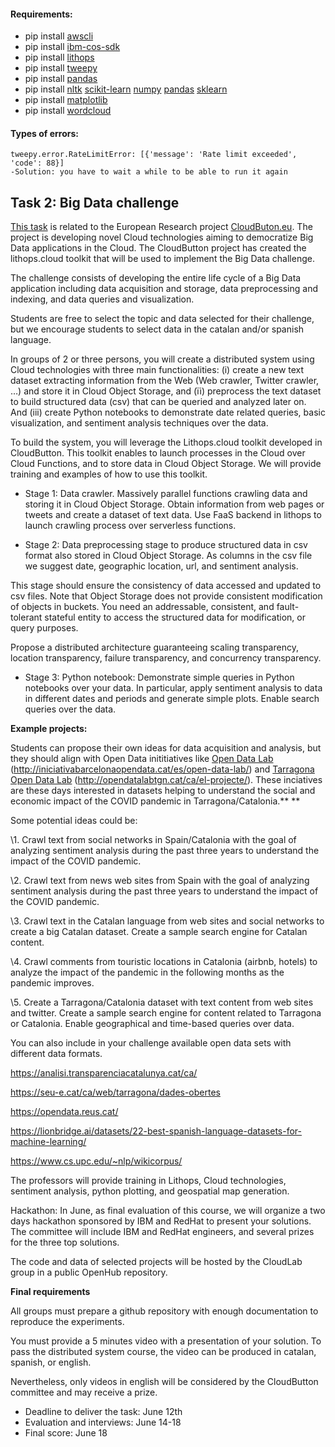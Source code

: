 #### Requirements:

- pip install [awscli](https://github.com/aws/aws-cli) 
- pip install [ibm-cos-sdk](https://ibm.github.io/ibm-cos-sdk-python/) 
- pip install [lithops](https://lithops-cloud.github.io/getting-started/) 
- pip install [tweepy](https://docs.tweepy.org/en/latest/index.html)
- pip install [pandas](https://pandas.pydata.org/)
- pip install [nltk](https://www.nltk.org/install.html) [scikit-learn](https://scikit-learn.org/stable/install.html) [numpy](https://numpy.org/install/) [pandas](https://pandas.pydata.org/) [sklearn](https://pypi.org/project/sklearn/)
- pip install [matplotlib](https://pypi.org/project/matplotlib/)
- pip install [wordcloud](https://pypi.org/project/wordcloud/)

#### Types of errors:
	tweepy.error.RateLimitError: [{'message': 'Rate limit exceeded', 'code': 88}]
	-Solution: you have to wait a while to be able to run it again

## Task 2: Big Data challenge

[This task](https://github.com/a-ppi/SD-task2/blob/master/pdf/hackathon.pdf) is related to the European Research project [CloudButon.eu](http://cloudbuton.eu/). The project is developing novel Cloud technologies aiming to democratize Big Data applications in the Cloud. The CloudButton project has created the lithops.cloud toolkit that will be used to implement the Big Data challenge.

The challenge consists of developing the entire life cycle of a Big Data application including data acquisition and storage, data preprocessing and indexing, and data queries and visualization.

Students are free to select the topic and data selected for their challenge, but we encourage students to select data in the catalan and/or spanish language.

In groups of 2 or three persons, you will create a distributed system using Cloud technologies with three main functionalities: (i) create a new text dataset extracting information from the Web (Web crawler, Twitter crawler, …) and store it in Cloud Object Storage, and (ïi) preprocess the text dataset to build structured data (csv) that can be queried and analyzed later on. And (iii) create Python notebooks to demonstrate date related queries, basic visualization, and sentiment analysis techniques over the data.

To build the system, you will leverage the Lithops.cloud toolkit developed in CloudButton. This toolkit enables to launch processes in the Cloud over Cloud Functions, and to store data in Cloud Object Storage. We will provide training and examples of how to use this toolkit.

- Stage 1: Data crawler. Massively parallel functions crawling data and storing it in Cloud Object Storage. Obtain information from web pages or tweets and create a dataset of text data. Use FaaS backend in lithops to launch crawling process over serverless functions.

- Stage 2: Data preprocessing stage to produce structured data in csv format also stored in Cloud Object Storage. As columns in the csv file we suggest date, geographic location, url, and sentiment analysis.

This stage should ensure the consistency of data accessed and updated to csv files. Note that Object Storage does not provide consistent modification of objects in buckets. You need an addressable, consistent, and fault-tolerant stateful entity to access the structured data for modification, or query purposes.

Propose a distributed architecture guaranteeing scaling transparency, location transparency, failure transparency, and concurrency transparency.

- Stage 3: Python notebook: Demonstrate simple queries in Python notebooks over your data. In particular, apply sentiment analysis to data in different dates and periods and generate simple plots. Enable search queries over the data.

**Example projects:**

Students can propose their own ideas for data acquisition and analysis, but they should align with Open Data inititiatives like [Open Data Lab](http://iniciativabarcelonaopendata.cat/es/open-data-lab/) (http://iniciativabarcelonaopendata.cat/es/open-data-lab/) and [Tarragona Open Data Lab](http://opendatalabtgn.cat/ca/el-projecte/) (http://opendatalabtgn.cat/ca/el-projecte/). These inciatives are these days interested in datasets helping to understand the social and economic impact of the COVID pandemic in Tarragona/Catalonia.\*\*
\*\*

Some potential ideas could be:

\1. Crawl text from social networks in Spain/Catalonia with the goal of analyzing sentiment analysis during the past three years to understand the impact of the COVID pandemic.

\2. Crawl text from news web sites from Spain with the goal of analyzing sentiment analysis during the past three years to understand the impact of the COVID pandemic.

\3. Crawl text in the Catalan language from web sites and social networks to create a big Catalan dataset. Create a sample search engine for Catalan content.

\4. Crawl comments from touristic locations in Catalonia (airbnb, hotels) to analyze the impact of the pandemic in the following months as the pandemic improves.

\5. Create a Tarragona/Catalonia dataset with text content from web sites and twitter. Create a sample search engine for content related to Tarragona or Catalonia. Enable geographical and time-based queries over data.

You can also include in your challenge available open data sets with different data formats.

https://analisi.transparenciacatalunya.cat/ca/

https://seu-e.cat/ca/web/tarragona/dades-obertes

https://opendata.reus.cat/

https://lionbridge.ai/datasets/22-best-spanish-language-datasets-for-machine-learning/

https://www.cs.upc.edu/~nlp/wikicorpus/

The professors will provide training in Lithops, Cloud technologies, sentiment analysis, python plotting, and geospatial map generation.

Hackathon: In June, as final evaluation of this course, we will organize a two days hackathon sponsored by IBM and RedHat to present your solutions. The committee will include IBM and RedHat engineers, and several prizes for the three top solutions.

The code and data of selected projects will be hosted by the CloudLab group in a public OpenHub repository.

**Final requirements**

All groups must prepare a github repository with enough documentation to reproduce the experiments.

You must provide a 5 minutes video with a presentation of your solution. To pass the distributed system course, the video can be produced in catalan, spanish, or english.

Nevertheless, only videos in english will be considered by the CloudButton committee and may receive a prize.

- Deadline to deliver the task: June 12th
- Evaluation and interviews: June 14-18
- Final score: June 18
